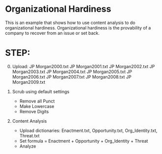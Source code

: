 # Organizational Hardiness

This is an example that shows how to use content analysis to do organizational hardiness.
Organizational hardiness is the provability of a company to recover from an issue or set back.

STEP:
================================================================================
0. Upload:
    JP Morgan2000.txt
    JP Morgan2001.txt
    JP Morgan2002.txt
    JP Morgan2003.txt
    JP Morgan2004.txt
    JP Morgan2005.txt
    JP Morgan2006.txt
    JP Morgan2007.txt
    JP Morgan2008.txt
    JP Morgan2009.txt

1. Scrub using default settings
    - Remove all Punct
    - Make Lowercase
    - Remove Digits

2. Content Analysis
    - Upload dictionaries: Enactment.txt, Opportunity.txt, Org_Identity.txt, Threat.txt
    - Set formula = Enactment + Opportunity + Org_Identity + Threat
    - Analyze
